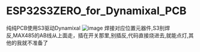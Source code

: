 # ESP32S3ZERO_for_Dynamixal_PCB
纯纯PCB使用S3驱动Dynamixal
![image](https://github.com/user-attachments/assets/b70700fb-577b-4e80-bc0b-0cf01a6472bd)
焊接对应位置元器件,S3别焊反,MAX485的AB线从上面走，插在开关那里,别插反,代码直接烧进去,就能点灯,其他的我就不准备了
